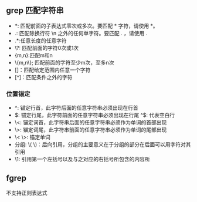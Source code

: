 ## grep 匹配字符串
* *: 匹配前面的子表达式零次或多次。要匹配 * 字符，请使用 \*。
* .: 匹配除换行符 \n 之外的任何单字符。要匹配 . ，请使用 \.
*  .*:任意长度的任意字符
* \\?: 匹配前面的字符0次或1次
* {m,n}:匹配m和n
* \\{m,n\\}; 匹配前面的字符至少m次，至多n次 
* []：匹配给定范围内任意一个字符
* [^]：匹配条件之外的字符

### 位置锚定
* ^: 锚定行首，此字符后面的任意字符串必须出现在行首
* \$: 锚定行尾，此字符前面的任意字符串必须出现在行尾
    ^$: 代表空白行
* \\<: 锚定词首，此字符串后面的任意字符串必须作为单词的首部出现
* \\>: 锚定词尾，此字符串前面的任意字符串必须作为单词的尾部出现
* \\< \\>: 锚定单词
* 分组: \\( \\)：后向引用，分组的主要意义在于分组的部分在后面可以用字符对其引用
* \1: 引用第一个左括号以及与之对应的右括号所包含的内容所

## fgrep
不支持正则表达式
